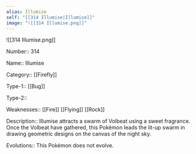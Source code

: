 ```yaml
---
alias: Illumise
self: "[[314 Illumise|Illumise]]"
image: "![[314 Illumise.png]]"
---
```


![[314 Illumise.png]]


Number:: 314

Name:: Illumise

Category:: [[Firefly]]

Type-1:: [[Bug]]

Type-2:: 

Weaknesses:: [[Fire]] [[Flying]] [[Rock]] 

Description:: Illumise attracts a swarm of Volbeat using a sweet fragrance. Once the Volbeat have gathered, this Pokémon leads the lit-up swarm in drawing geometric designs on the canvas of the night sky.

Evolutions:: This Pokémon does not evolve.
